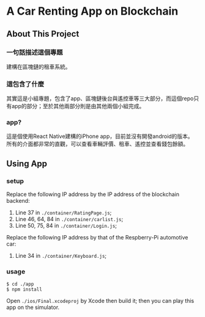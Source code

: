 # A Car Renting App on Blockchain

## About This Project
### 一句話描述這個專題
建構在區塊鏈的租車系統。

### 這包含了什麼
其實這是小組專題，包含了app、區塊鏈後台與遙控車等三大部分，而這個repo只有app的部分；至於其他兩部分則是由其他兩個小組完成。

### app?
這是個使用React Native建構的iPhone app，目前並沒有開發android的版本。  
所有的介面都非常的直觀，可以查看車輛評價、租車、遙控並查看錢包餘額。

## Using App

### setup
Replace the following IP address by the IP address of the blockchain backend:

1. Line 37 in `./container/RatingPage.js`;  
2. Line 46, 64, 84 in `./container/carlist.js`;  
3. Line 50, 75, 84 in `./container/Login.js`;  

Replace the following IP address by that of the Respberry-Pi automotive car: 

1. Line 34 in `./container/Keyboard.js`;

### usage
```
$ cd ./app  
$ npm install
```
Open `./ios/Final.xcodeproj` by Xcode then build it; then you can play this app on the simulator.
